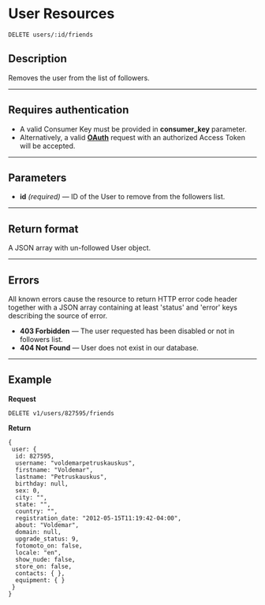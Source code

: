 # User Resources

    DELETE users/:id/friends

## Description
Removes the user from the list of followers.

***

## Requires authentication
* A valid Consumer Key must be provided in **consumer_key** parameter.
* Alternatively, a valid **[OAuth][]** request with an authorized Access Token will be accepted.

***

## Parameters

- **id** _(required)_ — ID of the User to remove from the followers list.

***

## Return format
A JSON array with un-followed User object.

***

## Errors
All known errors cause the resource to return HTTP error code header together with a JSON array containing at least 'status' and 'error' keys describing the source of error.

- **403 Forbidden** — The user requested has been disabled or not in followers list.
- **404 Not Found** — User does not exist in our database.

***

## Example
**Request**

    DELETE v1/users/827595/friends

**Return**

    {
     user: {
      id: 827595,
      username: "voldemarpetruskauskus",
      firstname: "Voldemar",
      lastname: "Petruskauskus",
      birthday: null,
      sex: 0,
      city: "",
      state: "",
      country: "",
      registration_date: "2012-05-15T11:19:42-04:00",
      about: "Voldemar",
      domain: null,
      upgrade_status: 9,
      fotomoto_on: false,
      locale: "en",
      show_nude: false,
      store_on: false,
      contacts: { },
      equipment: { }
     }
    }

[OAuth]: https://github.com/500px/api-documentation/tree/master/authentication
[short format]: https://github.com/500px/api-documentation/blob/master/basics/formats_and_terms.md#short-format-1